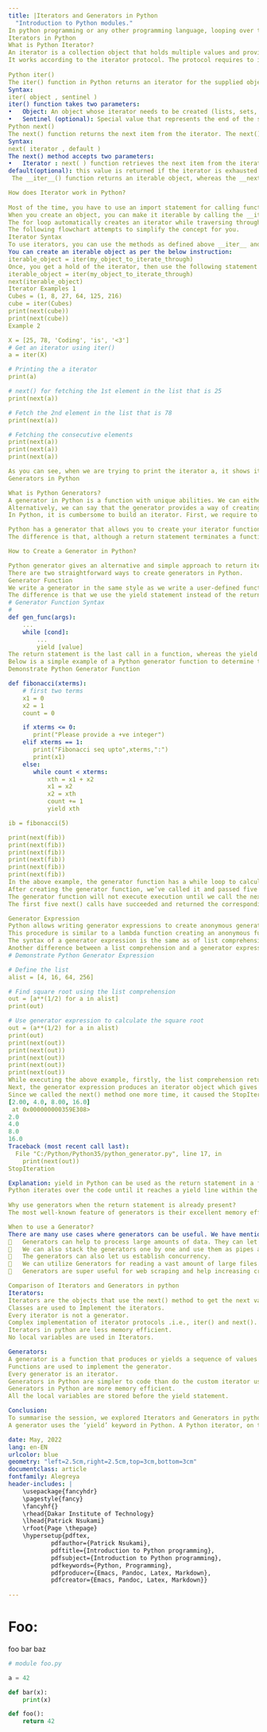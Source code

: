 ```yaml
---
title: |Iterators and Generators in Python
  "Introduction to Python modules."
In python programming or any other programming language, looping over the sequence (or traversing) is the most common aspect. While loops and for loops are two loops in python that can handle most of the repeated tasks executed by programs. Iterating over sequences is so widespread that Python offers extra capabilities to make it easier and more efficient. One of the tools for traversing is Iterators and Generators in Python. This chapter kicks off our investigation of these tools. Now, let’s get started with Iterators and Generators in python. 
Iterators in Python
What is Python Iterator?
An iterator is a collection object that holds multiple values and provides a mechanism to traverse through them. Examples of inbuilt iterators in Python are lists, dictionaries, tuples, etc.
It works according to the iterator protocol. The protocol requires to implement two methods. They are __iter__ and __next__.
 
Python iter()
The iter() function in Python returns an iterator for the supplied object. The iter() generates a thing that can be iterated one element at a time. These items are handy when combined with loops such as for loops and while loops. 
Syntax:
iter( object , sentinel )
iter() function takes two parameters:
•	Object: An object whose iterator needs to be created (lists, sets, tuples, etc.).
•	Sentinel (optional): Special value that represents the end of the sequence.
Python next()
The next() function returns the next item from the iterator. The next() function holds the value one at a time. 
Syntax:
next( iterator , default )
The next() method accepts two parameters:
•	Iterator : next( ) function retrieves the next item from the iterator.
default(optional): this value is returned if the iterator is exhausted (not tired, but no next item to retrieve).
 The __iter__() function returns an iterable object, whereas the __next__() gives a reference of the following items in the collection

How does Iterator work in Python?
 
Most of the time, you have to use an import statement for calling functions of a module in Python. However, iterators don’t need one as you can use them implicitly.
When you create an object, you can make it iterable by calling the __iter__() method over it. After that, you can iterate its values with the help of __next__(). When there is nothing left to traverse, then you get the StopIteration exception. It indicates that you’ve reached the end of the iterable object.
The for loop automatically creates an iterator while traversing through an object’s element.
The following flowchart attempts to simplify the concept for you.
Iterator Syntax
To use iterators, you can use the methods as defined above __iter__ and __next__ methods.
You can create an iterable object as per the below instruction:
iterable_object = iter(my_object_to_iterate_through)
Once, you get a hold of the iterator, then use the following statement to cycle through it.
iterable_object = iter(my_object_to_iterate_through)
next(iterable_object)
Iterator Examples 1
Cubes = (1, 8, 27, 64, 125, 216)
cube = iter(Cubes)
print(next(cube))
print(next(cube))
Example 2

X = [25, 78, 'Coding', 'is', '<3']
# Get an iterator using iter() 
a = iter(X)

# Printing the a iterator
print(a)

# next() for fetching the 1st element in the list that is 25
print(next(a))

# Fetch the 2nd element in the list that is 78
print(next(a))

# Fetching the consecutive elements
print(next(a))
print(next(a))
print(next(a))

As you can see, when we are trying to print the iterator a, it shows its type and the memory address it is located on. One by one, next() fetches the element from the list.
Generators in Python

What is Python Generators?
A generator in Python is a function with unique abilities. We can either suspend or resume it at run-time. It returns an iterator object which we can step through and access a single value in each iteration.
Alternatively, we can say that the generator provides a way of creating iterators. It solves the following common problem.
In Python, it is cumbersome to build an iterator. First, we require to write a class and implement the __iter__() and __next__() methods. Secondly, we need to manage the internal states and throw StopIteration exception when there is no element to return.

Python has a generator that allows you to create your iterator function. A generator is somewhat of a function that returns an iterator object with a succession of values rather than a single item. A yield statement, rather than a return statement, is used in a generator function. 
The difference is that, although a return statement terminates a function completely, a yield statement pauses the function while storing all of its states and then continues from there on subsequent calls.

How to Create a Generator in Python?

Python generator gives an alternative and simple approach to return iterators. The procedure to create the generator is as simple as writing a regular function.
There are two straightforward ways to create generators in Python.
Generator Function
We write a generator in the same style as we write a user-defined function.
The difference is that we use the yield statement instead of the return. It notifies Python interpreter that the function is a generator and returns an iterator.
# Generator Function Syntax
# 
def gen_func(args):
    ...
    while [cond]:
        ...
        yield [value]
The return statement is the last call in a function, whereas the yield temporarily suspends the function, preserves the states, and resumes execution later.
Below is a simple example of a Python generator function to determine the next value of a Fibonacci sequence.
Demonstrate Python Generator Function

def fibonacci(xterms):
    # first two terms
    x1 = 0
    x2 = 1
    count = 0

    if xterms <= 0:
       print("Please provide a +ve integer")
    elif xterms == 1:
       print("Fibonacci seq upto",xterms,":")
       print(x1)
    else:
       while count < xterms:
           xth = x1 + x2
           x1 = x2
           x2 = xth
           count += 1
           yield xth

ib = fibonacci(5)

print(next(fib))
print(next(fib))
print(next(fib))
print(next(fib))
print(next(fib))
print(next(fib))
In the above example, the generator function has a while loop to calculate the next value of a Fibonacci series. We’ve placed a yield statement inside the ‘while.’
After creating the generator function, we’ve called it and passed five as the input argument. It will only return the iterator object.
The generator function will not execute execution until we call the next() method over the returned object, i.e., ‘fib.’ We are doing six such steps to iterate over the ‘fib’ object.
The first five next() calls have succeeded and returned the corresponding element of the Fibonacci series. However, the last one raised the StopIteration exception as the iterator had no items left.

Generator Expression
Python allows writing generator expressions to create anonymous generator functions.
This procedure is similar to a lambda function creating an anonymous function.
The syntax of a generator expression is the same as of list comprehension in Python. However, the former uses the round parentheses instead of square brackets.
Another difference between a list comprehension and a generator expression is that the LC gives back the full list, whereas the generator expression returns one value at a time.
# Demonstrate Python Generator Expression

# Define the list
alist = [4, 16, 64, 256]

# Find square root using the list comprehension
out = [a**(1/2) for a in alist]
print(out)

# Use generator expression to calculate the square root
out = (a**(1/2) for a in alist)
print(out)
print(next(out))
print(next(out))
print(next(out))
print(next(out))
print(next(out))
While executing the above example, firstly, the list comprehension returns the list containing the square roots of all elements. So we get the conclusive result here.
Next, the generator expression produces an iterator object which gives one result at a time. The size of the list is four. So we have four successive next() method calls which print the square root of respective list elements.
Since we called the next() method one more time, it caused the StopIteration exception. Please check from the below output.
[2.00, 4.0, 8.00, 16.0]
 at 0x000000000359E308>
2.0
4.0
8.0
16.0
Traceback (most recent call last):
  File "C:/Python/Python35/python_generator.py", line 17, in 
    print(next(out))
StopIteration

Explanation: yield in Python can be used as the return statement in a function precisely the way we have used in the above program. The function returns a generator that can be iterated upon instead of returning the output when done so.
Python iterates over the code until it reaches a yield line within the function. The function then transmits the produced value and pauses in that state without leaving. When the function is called again, its last paused state is remembered, and execution is begun from there. This will continue until the generator is exhausted.
 
Why use generators when the return statement is already present?
The most well-known feature of generators is their excellent memory efficiency. A standard function that returns a sequence will first construct the whole sequence in memory before returning the result. If the number of elements in the sequence is enormous, this is overkill. The generator implementation of such sequences, on the other hand, is memory-friendly and preferable since it only generates one item at a time.

When to use a Generator?
There are many use cases where generators can be useful. We have mentioned some of them here:
	Generators can help to process large amounts of data. They can let us do the calculation when we want, also known as the lazy evaluation. The stream processing uses this approach.
	We can also stack the generators one by one and use them as pipes as we do with the Unix pipes.
	The generators can also let us establish concurrency.
	We can utilize Generators for reading a vast amount of large files. It will help in keeping the code cleaner and leaner by splitting the entire process into smaller entities.
	Generators are super useful for web scraping and help increasing crawl efficiency. They can allow us to fetch the single page, do some operation, and move on to the next. This approach is far more efficient and straightforward than retrieving all pages at once and then use another loop to process them.

Comparison of Iterators and Generators in python
Iterators:
Iterators are the objects that use the next() method to get the next value of the sequence.
Classes are used to Implement the iterators.
Every iterator is not a generator.
Complex implementation of iterator protocols .i.e., iter() and next().
Iterators in python are less memory efficient.
No local variables are used in Iterators.

Generators:
A generator is a function that produces or yields a sequence of values using a yield statement.
Functions are used to implement the generator.
Every generator is an iterator.
Generators in Python are simpler to code than do the custom iterator using the yield statement.
Generators in Python are more memory efficient.
All the local variables are stored before the yield statement.

Conclusion:
To summarise the session, we explored Iterators and Generators in python.
A generator uses the ‘yield’ keyword in Python. A Python iterator, on the other hand, does not. Every time 'yield' pauses the loop in Python, the Python generator stores the states of the local variables. An iterator does not need local variables. All it requires is an iterable object to iterate on.

date: May, 2022
lang: en-EN
urlcolor: blue
geometry: "left=2.5cm,right=2.5cm,top=3cm,bottom=3cm"
documentclass: article
fontfamily: Alegreya
header-includes: |
    \usepackage{fancyhdr}
    \pagestyle{fancy}
    \fancyhf{}
    \rhead{Dakar Institute of Technology}
    \lhead{Patrick Nsukami}
    \rfoot{Page \thepage}
    \hypersetup{pdftex,
            pdfauthor={Patrick Nsukami},
            pdftitle={Introduction to Python programming},
            pdfsubject={Introduction to Python programming},
            pdfkeywords={Python, Programming},
            pdfproducer={Emacs, Pandoc, Latex, Markdown},
            pdfcreator={Emacs, Pandoc, Latex, Markdown}}
    
---
```


# Foo:

foo bar baz

```python
# module foo.py

a = 42

def bar(x):
    print(x)

def foo():
    return 42
```
